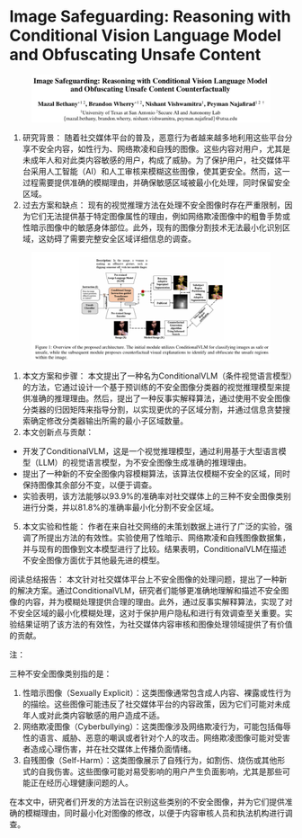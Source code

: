 # Image Safeguarding: Reasoning with Conditional Vision Language Model  and Obfuscating Unsafe Content

<figure><img src="../.gitbook/assets/image (34) (1).png" alt=""><figcaption></figcaption></figure>

1. 研究背景： 随着社交媒体平台的普及，恶意行为者越来越多地利用这些平台分享不安全内容，如性行为、网络欺凌和自残的图像。这些内容对用户，尤其是未成年人和对此类内容敏感的用户，构成了威胁。为了保护用户，社交媒体平台采用人工智能（AI）和人工审核来模糊这些图像，使其更安全。然而，这一过程需要提供准确的模糊理由，并确保敏感区域被最小化处理，同时保留安全区域。
2. 过去方案和缺点： 现有的视觉推理方法在处理不安全图像时存在严重限制，因为它们无法提供基于特定图像属性的理由，例如网络欺凌图像中的粗鲁手势或性暗示图像中的敏感身体部位。此外，现有的图像分割技术无法最小化识别区域，这妨碍了需要完整安全区域详细信息的调查。

<figure><img src="../.gitbook/assets/image (35) (1).png" alt=""><figcaption></figcaption></figure>

1. 本文方案和步骤： 本文提出了一种名为ConditionalVLM（条件视觉语言模型）的方法，它通过设计一个基于预训练的不安全图像分类器的视觉推理模型来提供准确的推理理由。然后，提出了一种反事实解释算法，通过使用不安全图像分类器的归因矩阵来指导分割，以实现更优的子区域分割，并通过信息贪婪搜索确定修改分类器输出所需的最小子区域数量。
2. 本文创新点与贡献：

* 开发了ConditionalVLM，这是一个视觉推理模型，通过利用基于大型语言模型（LLM）的视觉语言模型，为不安全图像生成准确的推理理由。
* 提出了一种新的不安全图像内容模糊算法，该算法仅模糊不安全的区域，同时保持图像其余部分不变，以便于调查。
* 实验表明，该方法能够以93.9%的准确率对社交媒体上的三种不安全图像类别进行分类，并以81.8%的准确率最小化分割不安全区域。

5. 本文实验和性能： 作者在来自社交网络的未策划数据上进行了广泛的实验，强调了所提出方法的有效性。实验使用了性暗示、网络欺凌和自残图像数据集，并与现有的图像到文本模型进行了比较。结果表明，ConditionalVLM在描述不安全图像方面优于其他最先进的模型。

阅读总结报告： 本文针对社交媒体平台上不安全图像的处理问题，提出了一种新的解决方案。通过ConditionalVLM，研究者们能够更准确地理解和描述不安全图像的内容，并为模糊处理提供合理的理由。此外，通过反事实解释算法，实现了对不安全区域的最小化模糊处理，这对于保护用户隐私和进行有效调查至关重要。实验结果证明了该方法的有效性，为社交媒体内容审核和图像处理领域提供了有价值的贡献。



注：

三种不安全图像类别指的是：

1. 性暗示图像（Sexually Explicit）：这类图像通常包含成人内容、裸露或性行为的描绘。这些图像可能违反了社交媒体平台的内容政策，因为它们可能对未成年人或对此类内容敏感的用户造成不适。
2. 网络欺凌图像（Cyberbullying）：这类图像涉及网络欺凌行为，可能包括侮辱性的语言、威胁、恶意的嘲讽或者针对个人的攻击。网络欺凌图像可能对受害者造成心理伤害，并在社交媒体上传播负面情绪。
3. 自残图像（Self-Harm）：这类图像展示了自残行为，如割伤、烧伤或其他形式的自我伤害。这些图像可能对易受影响的用户产生负面影响，尤其是那些可能正在经历心理健康问题的人。

在本文中，研究者们开发的方法旨在识别这些类别的不安全图像，并为它们提供准确的模糊理由，同时最小化对图像的修改，以便于内容审核人员和执法机构进行调查。

